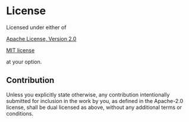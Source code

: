 # License

Licensed under either of

[Apache License, Version 2.0](http://www.apache.org/licenses/LICENSE-2.0)

[MIT license](http://opensource.org/licenses/MIT)

at your option.

## Contribution

Unless you explicitly state otherwise, any contribution intentionally submitted
for inclusion in the work by you, as defined in the Apache-2.0 license, shall be
dual licensed as above, without any additional terms or conditions.
